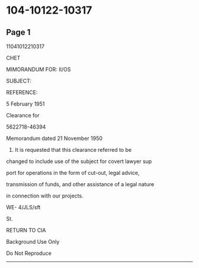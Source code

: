 # 104-10122-10317

## Page 1

11041012210317

CHET

MIMORANDUM FOR: II/OS

SUBJECT:

REFERENCE:

5 February 1951

Clearance for

5622718-46394

Memorandum dated 21 November 1950

1. It is requested that this clearance referred to be

changed to include use of the subject for covert lawyer sup

port for operations in the form of cut-out, legal advice,

transmission of funds, and other assistance of a legal nature

in connection with our projects.

WE- 4/JLS/sft

St.

RETURN TO CIA

Background Use Only

Do Not Reproduce

---

